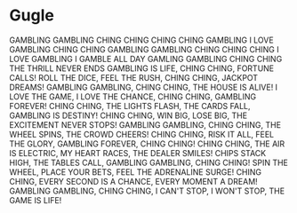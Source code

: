 # Gugle

GAMBLING GAMBLING CHING CHING CHING CHING GAMBLING I LOVE GAMBLING CHING CHING GAMBLING GAMBLING CHING CHING CHING I LOVE GAMBLING I GAMBLE ALL DAY GAMLING GAMBLING CHING CHING THE THRILL NEVER ENDS GAMBLING IS LIFE, CHING CHING, FORTUNE CALLS! ROLL THE DICE, FEEL THE RUSH, CHING CHING, JACKPOT DREAMS! GAMBLING GAMBLING, CHING CHING, THE HOUSE IS ALIVE! I LOVE THE GAME, I LOVE THE CHANCE, CHING CHING, GAMBLING FOREVER!
CHING CHING, THE LIGHTS FLASH, THE CARDS FALL, GAMBLING IS DESTINY! CHING CHING, WIN BIG, LOSE BIG, THE EXCITEMENT NEVER STOPS! GAMBLING GAMBLING, CHING CHING, THE WHEEL SPINS, THE CROWD CHEERS! CHING CHING, RISK IT ALL, FEEL THE GLORY, GAMBLING FOREVER, CHING CHING!
CHING CHING, THE AIR IS ELECTRIC, MY HEART RACES, THE DEALER SMILES! CHIPS STACK HIGH, THE TABLES CALL, GAMBLING GAMBLING, CHING CHING! SPIN THE WHEEL, PLACE YOUR BETS, FEEL THE ADRENALINE SURGE! CHING CHING, EVERY SECOND IS A CHANCE, EVERY MOMENT A DREAM! GAMBLING GAMBLING, CHING CHING, I CAN'T STOP, I WON'T STOP, THE GAME IS LIFE!
